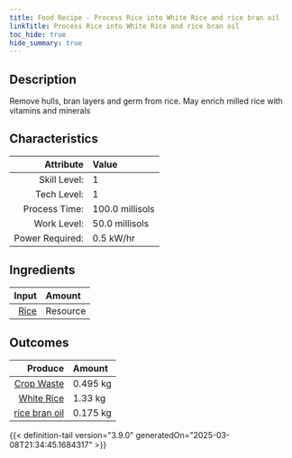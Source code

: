 ```yaml
---
title: Food Recipe - Process Rice into White Rice and rice bran oil
linkTitle: Process Rice into White Rice and rice bran oil
toc_hide: true
hide_summary: true
---
```

<!-- This is generated by the MarsSim HelpGenertor, do not edit. -->

## Description
 Remove hulls, bran layers and germ from rice.&#10;&#9;&#9;May enrich milled rice with vitamins and minerals 

## Characteristics

| Attribute      | Value |
|--------:|:------|
|Skill Level:|1|
|Tech Level:|1|
|Process Time:|100.0 millisols|
|Work Level:|50.0 millisols|
|Power Required:|0.5 kW/hr|

## Ingredients

| Input      | Amount |
|--------:|:------|
|[Rice](/docs/definitions/resource/rice)|Resource|2.0 kg|

## Outcomes


| Produce      | Amount |
|--------:|:------|
|[Crop Waste](/docs/definitions/resource/crop-waste)|0.495 kg|
|[White Rice](/docs/definitions/resource/white-rice)|1.33 kg|
|[rice bran oil](/docs/definitions/resource/rice-bran-oil)|0.175 kg|



{{< definition-tail version="3.9.0" generatedOn="2025-03-08T21:34:45.1684317" >}}



